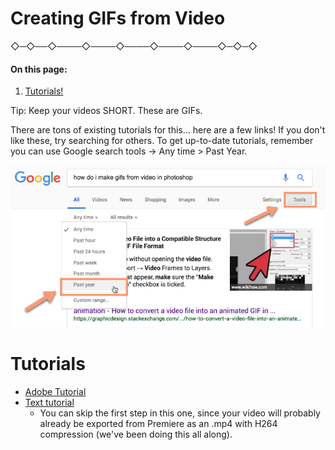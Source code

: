 # Creating GIFs from Video
 ◇─◇──◇────◇────◇────◇────◇────◇─◇─◇
<br />


#### **On this page:**
1. [Tutorials!](#tutorials)


Tip: Keep your videos SHORT. These are GIFs.

There are tons of existing tutorials for this... here are a few links! If you don't like these, try searching for others. To get up-to-date tutorials, remember you can use Google search tools -> Any time > Past Year.

![search tools](images/searchTools.png)

# Tutorials

* [Adobe Tutorial](https://helpx.adobe.com/in/photoshop/how-to/make-animated-gif.html)
* [Text tutorial](https://www.online-tech-tips.com/computer-tips/create-gif-from-video-using-photoshop-cc/)
  - You can skip the first step in this one, since your video will probably already be exported from Premiere as an .mp4 with H264 compression (we've been doing this all along).
